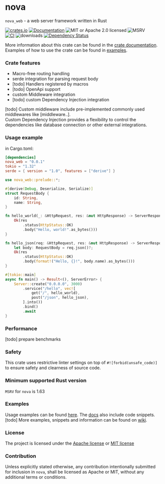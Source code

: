 # nova
`nova_web` - a web server framework written in Rust

[![crates.io](https://img.shields.io/crates/v/nova_web?label=latest)](https://crates.io/crates/nova_web)
[![Documentation](https://docs.rs/nova_web/badge.svg?version=latest)](https://docs.rs/nova_web/latest)
![MIT or Apache 2.0 licensed](https://img.shields.io/crates/l/nova_web.svg)
![MSRV](https://img.shields.io/badge/rustc-1.63+-ab6000.svg) \
[![CI](https://github.com/pw-order-of-devs/nova/actions/workflows/default.yml/badge.svg)](https://github.com/pw-order-of-devs/nova/actions/workflows/default.yml)
![downloads](https://img.shields.io/crates/d/nova_web.svg)
[![Dependency Status](https://deps.rs/crate/nova_web/latest/status.svg)](https://deps.rs/crate/nova_web)

More information about this crate can be found in the [crate documentation][docs]. \
Examples of how to use the crate can be found in [examples][examples].

### Crate features

- Macro-free routing handling
- serde integration for parsing request body
- [todo] Handlers registered by macros
- [todo] OpenApi support
- custom Middleware integration
- [todo] custom Dependency Injection integration

[todo] Custom middleware include pre-implemented commonly used middlewares like [middleware..].\
Custom Dependency Injection provides a flexibility to control the dependencies like database connection or other external integrations.

### Usage example

in Cargo.toml:
```toml
[dependencies]
nova_web = "0.0.1"
tokio = "1.32"
serde = { version = "1.0", features = ["derive"] }
```

```rust
use nova_web::prelude::*;

#[derive(Debug, Deserialize, Serialize)]
struct RequestBody {
    id: String,
    name: String,
}

fn hello_world(_: &HttpRequest, res: &mut HttpResponse) -> ServerResponse {
    Ok(res
        .status(HttpStatus::OK)
        .body("Hello, world!".as_bytes()))
}

fn hello_json(req: &HttpRequest, res: &mut HttpResponse) -> ServerResponse {
    let body: RequestBody = req.json()?;
    Ok(res
        .status(HttpStatus::OK)
        .body(format!("Hello, {}!", body.name).as_bytes()))
}

#[tokio::main]
async fn main() -> Result<(), ServerError> {
    Server::create("0.0.0.0", 3000)
        .service("/hello", vec![
            get("/", hello_world),
            post("/json", hello_json),
        ].into())
        .bind()
        .await
}
```

### Performance

[todo] prepare benchmarks

### Safety

This crate uses restrictive linter settings on top of `#![forbid(unsafe_code)]` to ensure safety and clearness of source code.

### Minimum supported Rust version

`MSRV` for `nova` is 1.63

### Examples

Usage examples can be found [here][examples]. The [docs] also include code snippets.\
[todo] More examples, snippets and information can be found on [wiki].

### License

The project is licensed under the [Apache license][license.apache] or [MIT license][license.mit]

### Contribution
Unless explicitly stated otherwise, any contribution intentionally submitted for inclusion in `nova`, shall be licensed as Apache or MIT, without any additional terms or conditions.

[examples]: https://github.com/pw-order-of-devs/nova/tree/main/examples
[docs]: https://docs.rs/nova_web
[wiki]: https://github.com/pw-order-of-devs/nova/wiki
[discussion]: https://github.com/pw-order-of-devs/nova/discussions/new?category=q-a
[license.apache]: https://github.com/pw-order-of-devs/nova/blob/main/nova/LICENSE-APACHE
[license.mit]: https://github.com/pw-order-of-devs/nova/blob/main/nova/LICENSE-MIT
